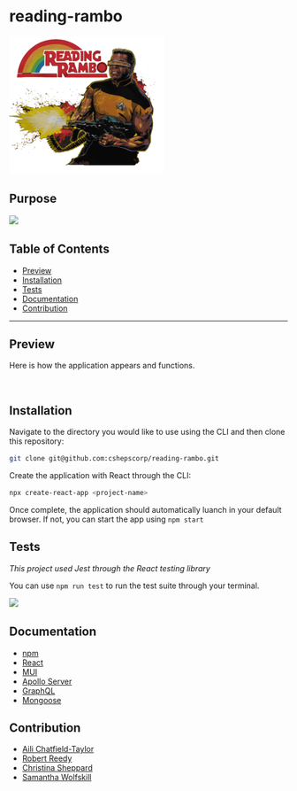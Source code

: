 # reading-rambo

<img src='./client/src/assets/icons/rr-icon.png'>

## Purpose

<a href="https://reactjs.org/docs/getting-started.html">
<img src="https://img.shields.io/badge/react-%2320232a.svg?style=for-the-badge&logo=react&logoColor=%2361DAFB" />
</a>

## Table of Contents

- [Preview](#Preview)
- [Installation](#Installation)
- [Tests](#Tests)
- [Documentation](#Documentation)
- [Contribution](#Contribution)

---

## Preview

Here is how the application appears and functions.

<img src='' />

## Installation

Navigate to the directory you would like to use using the CLI and then clone this repository:

```bash
git clone git@github.com:cshepscorp/reading-rambo.git
```

Create the application with React through the CLI:

```bash
npx create-react-app <project-name>
```

Once complete, the application should automatically luanch in your default browser. If not, you can start the app using `npm start`

## Tests

_This project used Jest through the React testing library_

You can use `npm run test` to run the test suite through your terminal.

<a href="https://jestjs.io/docs/getting-started">
<img src="https://img.shields.io/badge/-jest-%23C21325?style=for-the-badge&logo=jest&logoColor=white" />
</a>

## Documentation

- [npm](https://docs.npmjs.com/)
- [React](https://reactjs.org/docs/getting-started.html)
- [MUI](https://www.npmjs.com/package/@mui/material)
- [Apollo Server](https://www.npmjs.com/package/react-apollo)
- [GraphQL](https://graphql.org/learn/)
- [Mongoose](https://mongoosejs.com/)

## Contribution

- [Aili Chatfield-Taylor](https://github.com/ailict)
- [Robert Reedy](https://github.com/RobertAReedy)
- [Christina Sheppard](https://github.com/cshepscorp)
- [Samantha Wolfskill](https://github.com/wolfgarb)
